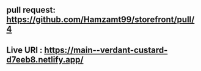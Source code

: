 ## pull request: https://github.com/Hamzamt99/storefront/pull/4
## Live URl : https://main--verdant-custard-d7eeb8.netlify.app/
